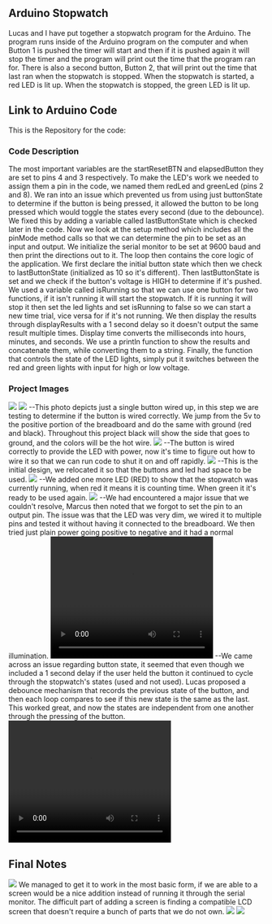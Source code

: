 ## Arduino Stopwatch

Lucas and I have put together a stopwatch program for the Arduino. The program runs inside of the Arduino program on the computer and when Button 1 is pushed the timer will start and then if it is pushed again it will stop the timer and the program will print out the time that the program ran for. There is also a second button, Button 2, that will print out the time that last ran when the stopwatch is stopped. When the stopwatch is started, a red LED is lit up. When the stopwatch is stopped, the green LED is lit up. 

## Link to Arduino Code

This is the Repository for the code: <a href="https://github.com/johnslw26/MarcusLucasStopwatch"></a> 

### Code Description

The most important variables are the startResetBTN and elapsedButton they are set to pins 4 and 3 respectively. To make the LED's work we needed to assign them a pin in the code, we named them redLed and greenLed (pins 2 and 8). We ran into an issue which prevented us from using just buttonState to determine if the button is being pressed, it allowed the button to be long pressed which would toggle the states every second (due to the debounce). We fixed this by adding a variable called lastButtonState which is checked later in the code. Now we look at the setup method which includes all the pinMode method calls so that we can determine the pin to be set as an input and output. We initialize the serial monitor to be set at 9600 baud and then print the directions out to it. The loop then contains the core logic of the application. We first declare the initial button state which then we check to lastButtonState (initialized as 10 so it's different). Then lastButtonState is set and we check if the button's voltage is HIGH to determine if it's pushed. We used a variable called isRunning so that we can use one button for two functions, if it isn't running it will start the stopwatch. If it is running it will stop it then set the led lights and set isRunning to false so we can start a new time trial, vice versa for if it's not running. We then display the results through displayResults with a 1 second delay so it doesn't output the same result multiple times. Display time converts the milliseconds into hours, minutes, and seconds. We use a println function to show the results and concatenate them, while converting them to a string. Finally, the function that controls the state of the LED lights, simply put it switches between the red and green lights with input for high or low voltage.

### Project Images

<img src="images\IMAG0676.jpg"> 
<img src="images\TestCodePicture1.png">
--This photo depicts just a single button wired up, in this step we are testing to determine if the button is wired correctly. We jump from the 5v to the positive portion of the breadboard and do the same with ground (red and black). Throughout this project black will show the side that goes to ground, and the colors will be the hot wire.

<img src="images\Snapchat-2062159838.jpg">
--The button is wired correctly to provide the LED with power, now it's time to figure out how to wire it so that we can run code to shut it on and off rapidly.

<img src="images\Snapchat-1354926983.jpg">
--This is the initial design, we relocated it so that the buttons and led had space to be used.

<img src="images\Snapchat-1522802363.jpg">
--We added one more LED (RED) to show that the stopwatch was currently running, when red it means it is counting time. When green it it's ready to be used again.

<img src="images\WonderingWhy.png">
--We had encountered a major issue that we couldn't resolve, Marcus then noted that we forgot to set the pin to an output pin. The issue was that the LED was very dim, we wired it to multiple pins and tested it without having it connected to the breadboard. We then tried just plain power going positive to negative and it had a normal illumination. 

<video width="320" height="240" controls>
  <source src="images\Snapchat-1490889450.mp4" type="video/mp4">
Your browser does not support the video tag.
</video>
--We came across an issue regarding button state, it seemed that even though we included a 1 second delay if the user held the button it continued to cycle through the stopwatch's states (used and not used). Lucas proposed a debounce mechanism that records the previous state of the button, and then each loop compares to see if this new state is the same as the last. This worked great, and now the states are independent from one another through the pressing of the button.
<video width="320" height="240" controls>
  <source src="images\Snapchat-1068240847.mp4" type="video/mp4">
Your browser does not support the video tag.
</video>

## Final Notes
<img src="images\working.gif">
We managed to get it to work in the most basic form, if we are able to a screen would be a nice addition instead of running it through the serial monitor. The difficult part of adding a screen is finding a compatible LCD screen that doesn't require a bunch of parts that we do not own.

<img src="images\Snapchat-83336043.jpg">

<img src="images\SerialMonitor.png">
